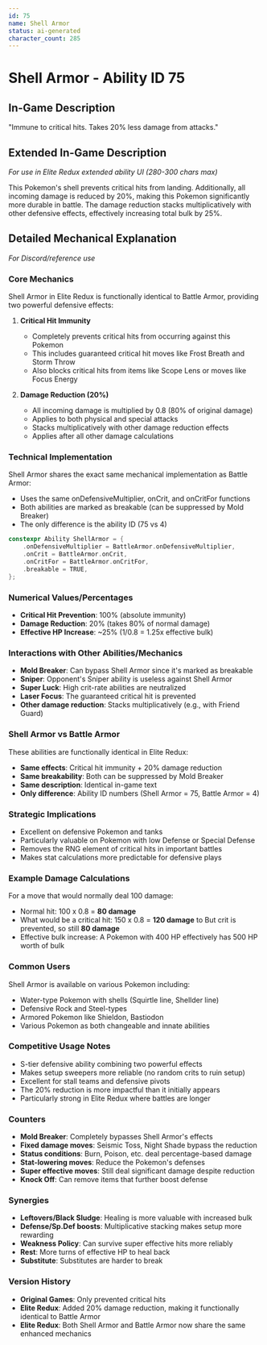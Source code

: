 ```yaml
---
id: 75
name: Shell Armor
status: ai-generated
character_count: 285
---
```


# Shell Armor - Ability ID 75

## In-Game Description
"Immune to critical hits. Takes 20% less damage from attacks."

## Extended In-Game Description
*For use in Elite Redux extended ability UI (280-300 chars max)*

This Pokemon's shell prevents critical hits from landing. Additionally, all incoming damage is reduced by 20%, making this Pokemon significantly more durable in battle. The damage reduction stacks multiplicatively with other defensive effects, effectively increasing total bulk by 25%.

## Detailed Mechanical Explanation
*For Discord/reference use*

### Core Mechanics
Shell Armor in Elite Redux is functionally identical to Battle Armor, providing two powerful defensive effects:

1. **Critical Hit Immunity**
   - Completely prevents critical hits from occurring against this Pokemon
   - This includes guaranteed critical hit moves like Frost Breath and Storm Throw
   - Also blocks critical hits from items like Scope Lens or moves like Focus Energy

2. **Damage Reduction (20%)**
   - All incoming damage is multiplied by 0.8 (80% of original damage)
   - Applies to both physical and special attacks
   - Stacks multiplicatively with other damage reduction effects
   - Applies after all other damage calculations

### Technical Implementation

Shell Armor shares the exact same mechanical implementation as Battle Armor:
- Uses the same onDefensiveMultiplier, onCrit, and onCritFor functions
- Both abilities are marked as breakable (can be suppressed by Mold Breaker)
- The only difference is the ability ID (75 vs 4)

```c
constexpr Ability ShellArmor = {
    .onDefensiveMultiplier = BattleArmor.onDefensiveMultiplier,
    .onCrit = BattleArmor.onCrit,
    .onCritFor = BattleArmor.onCritFor,
    .breakable = TRUE,
};
```

### Numerical Values/Percentages
- **Critical Hit Prevention**: 100% (absolute immunity)
- **Damage Reduction**: 20% (takes 80% of normal damage)
- **Effective HP Increase**: ~25% (1/0.8 = 1.25x effective bulk)

### Interactions with Other Abilities/Mechanics
- **Mold Breaker**: Can bypass Shell Armor since it's marked as breakable
- **Sniper**: Opponent's Sniper ability is useless against Shell Armor
- **Super Luck**: High crit-rate abilities are neutralized
- **Laser Focus**: The guaranteed critical hit is prevented
- **Other damage reduction**: Stacks multiplicatively (e.g., with Friend Guard)

### Shell Armor vs Battle Armor
These abilities are functionally identical in Elite Redux:
- **Same effects**: Critical hit immunity + 20% damage reduction
- **Same breakability**: Both can be suppressed by Mold Breaker
- **Same description**: Identical in-game text
- **Only difference**: Ability ID numbers (Shell Armor = 75, Battle Armor = 4)

### Strategic Implications
- Excellent on defensive Pokemon and tanks
- Particularly valuable on Pokemon with low Defense or Special Defense
- Removes the RNG element of critical hits in important battles
- Makes stat calculations more predictable for defensive plays

### Example Damage Calculations
For a move that would normally deal 100 damage:
- Normal hit: 100 x 0.8 = **80 damage**
- What would be a critical hit: 150 x 0.8 = **120 damage** to But crit is prevented, so still **80 damage**
- Effective bulk increase: A Pokemon with 400 HP effectively has 500 HP worth of bulk

### Common Users
Shell Armor is available on various Pokemon including:
- Water-type Pokemon with shells (Squirtle line, Shellder line)
- Defensive Rock and Steel-types
- Armored Pokemon like Shieldon, Bastiodon
- Various Pokemon as both changeable and innate abilities

### Competitive Usage Notes
- S-tier defensive ability combining two powerful effects
- Makes setup sweepers more reliable (no random crits to ruin setup)
- Excellent for stall teams and defensive pivots
- The 20% reduction is more impactful than it initially appears
- Particularly strong in Elite Redux where battles are longer

### Counters
- **Mold Breaker**: Completely bypasses Shell Armor's effects
- **Fixed damage moves**: Seismic Toss, Night Shade bypass the reduction
- **Status conditions**: Burn, Poison, etc. deal percentage-based damage
- **Stat-lowering moves**: Reduce the Pokemon's defenses
- **Super effective moves**: Still deal significant damage despite reduction
- **Knock Off**: Can remove items that further boost defense

### Synergies
- **Leftovers/Black Sludge**: Healing is more valuable with increased bulk
- **Defense/Sp.Def boosts**: Multiplicative stacking makes setup more rewarding
- **Weakness Policy**: Can survive super effective hits more reliably
- **Rest**: More turns of effective HP to heal back
- **Substitute**: Substitutes are harder to break

### Version History
- **Original Games**: Only prevented critical hits
- **Elite Redux**: Added 20% damage reduction, making it functionally identical to Battle Armor
- **Elite Redux**: Both Shell Armor and Battle Armor now share the same enhanced mechanics